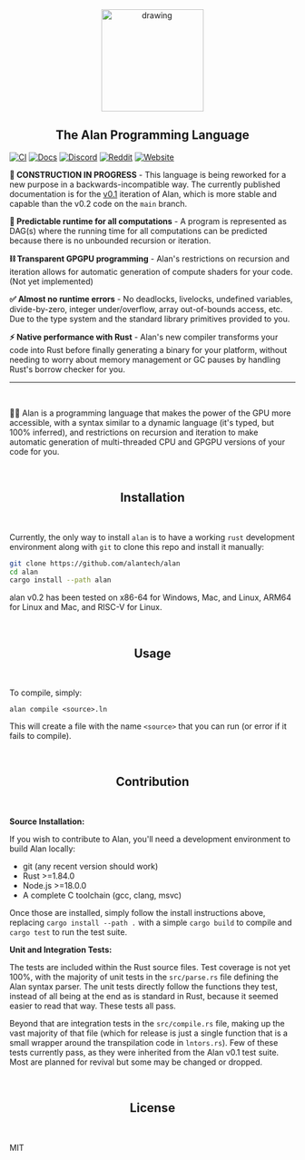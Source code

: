 <div align="center">
  <img src="https://docs.alan-lang.org/assets/logo.png" alt="drawing" width="180"/>
  <h2>The Alan Programming Language</h2>
</div>

[![CI](https://github.com/alantech/alan/actions/workflows/rust.yml/badge.svg)](https://github.com/alantech/alan/actions/workflows/rust.yml)
[![Docs](https://img.shields.io/badge/docs-mdbook-blue)](https://docs.alan-lang.org)
[![Discord](https://img.shields.io/badge/discord-alanlang-purple)](https://discord.gg/XatB9we)
[![Reddit](https://img.shields.io/badge/reddit-alanlang-red)](https://www.reddit.com/r/alanlang)
[![Website](https://img.shields.io/badge/website-alan--lang.org-blue)](https://alan-lang.org)

**🚧 CONSTRUCTION IN PROGRESS** - This language is being reworked for a new purpose in a backwards-incompatible way. The currently published documentation is for the [v0.1](https://github.com/alantech/alan/tree/v0.1) iteration of Alan, which is more stable and capable than the v0.2 code on the `main` branch.

**🔭 Predictable runtime for all computations** - A program is represented as DAG(s) where the running time for all computations can be predicted because there is no unbounded recursion or iteration.

**⛓ Transparent GPGPU programming** - Alan's restrictions on recursion and iteration allows for automatic generation of compute shaders for your code. (Not yet implemented)

**✅ Almost no runtime errors** - No deadlocks, livelocks, undefined variables, divide-by-zero, integer under/overflow, array out-of-bounds access, etc. Due to the type system and the standard library primitives provided to you.

**⚡️ Native performance with Rust** - Alan's new compiler transforms your code into Rust before finally generating a binary for your platform, without needing to worry about memory management or GC pauses by handling Rust's borrow checker for you.

---------------------------------
<br/>

👩‍🚀 Alan is a programming language that makes the power of the GPU more accessible, with a syntax similar to a dynamic language (it's typed, but 100% inferred), and restrictions on recursion and iteration to make automatic generation of multi-threaded CPU and GPGPU versions of your code for you.

<br/>
<h2 align="center">Installation</h2>
<br/>

Currently, the only way to install `alan` is to have a working `rust` development environment along with `git` to clone this repo and install it manually:

```bash
git clone https://github.com/alantech/alan
cd alan
cargo install --path alan
```

alan v0.2 has been tested on x86-64 for Windows, Mac, and Linux, ARM64 for Linux and Mac, and RISC-V for Linux.

<br/>
<h2 align="center">Usage</h2>
<br/>

To compile, simply:

```
alan compile <source>.ln
```

This will create a file with the name `<source>` that you can run (or error if it fails to compile).

<br/>
<h2 align="center">Contribution</h2>
<br/>

**Source Installation:**

If you wish to contribute to Alan, you'll need a development environment to build Alan locally:

* git (any recent version should work)
* Rust >=1.84.0
* Node.js >=18.0.0
* A complete C toolchain (gcc, clang, msvc)

Once those are installed, simply follow the install instructions above, replacing `cargo install --path .` with a simple `cargo build` to compile and `cargo test` to run the test suite.

**Unit and Integration Tests:**

The tests are included within the Rust source files. Test coverage is not yet 100%, with the majority of unit tests in the `src/parse.rs` file defining the Alan syntax parser. The unit tests directly follow the functions they test, instead of all being at the end as is standard in Rust, because it seemed easier to read that way. These tests all pass.

Beyond that are integration tests in the `src/compile.rs` file, making up the vast majority of that file (which for release is just a single function that is a small wrapper around the transpilation code in `lntors.rs`). Few of these tests currently pass, as they were inherited from the Alan v0.1 test suite. Most are planned for revival but some may be changed or dropped.

<br/>
<h2 align="center">License</h2>
<br/>

MIT
